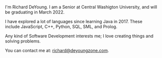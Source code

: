 I'm Richard DeYoung. I am a Senior at Central Washigton University, and will be graduating in March 2022.

I have explored a lot of languages since learning Java in 2017. These include JavaScript, C++, Python, SQL, SML, and Prolog.

Any kind of Software Development interests me; I love creating things and solving problems. 

You can contact me at: richard@deyoungzone.com.
